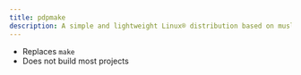 ```yaml
---
title: pdpmake
description: A simple and lightweight Linux® distribution based on musl libc and toybox
---
```


- Replaces `make`
- Does not build most projects

